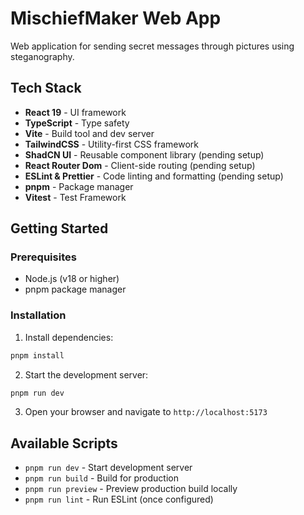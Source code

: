 # MischiefMaker Web App

Web application for sending secret messages through pictures using steganography.

## Tech Stack

- **React 19** - UI framework
- **TypeScript** - Type safety
- **Vite** - Build tool and dev server
- **TailwindCSS** - Utility-first CSS framework
- **ShadCN UI** - Reusable component library (pending setup)
- **React Router Dom** - Client-side routing (pending setup)
- **ESLint & Prettier** - Code linting and formatting (pending setup)
- **pnpm** - Package manager
- **Vitest** - Test Framework

## Getting Started

### Prerequisites
- Node.js (v18 or higher)
- pnpm package manager

### Installation

1. Install dependencies:
```bash
pnpm install
```

2. Start the development server:
```bash
pnpm run dev
```

3. Open your browser and navigate to `http://localhost:5173`

## Available Scripts

- `pnpm run dev` - Start development server
- `pnpm run build` - Build for production
- `pnpm run preview` - Preview production build locally
- `pnpm run lint` - Run ESLint (once configured)
